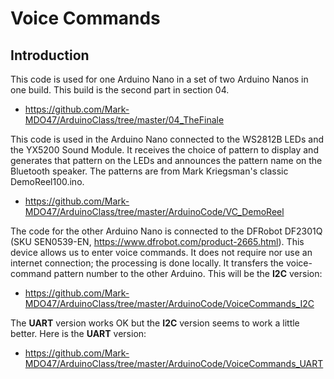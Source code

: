 # Voice Commands

## Introduction
This code is used for one Arduino Nano in a set of two Arduino Nanos in one build. This build is the second part in section 04.
* https://github.com/Mark-MDO47/ArduinoClass/tree/master/04_TheFinale

This code is used in the Arduino Nano connected to the WS2812B LEDs and the YX5200 Sound Module. It receives the choice of pattern to display and generates that pattern on the LEDs and announces the pattern name on the Bluetooth speaker. The patterns are from Mark Kriegsman's classic DemoReel100.ino.
* https://github.com/Mark-MDO47/ArduinoClass/tree/master/ArduinoCode/VC_DemoReel

The code for the other Arduino Nano is connected to the DFRobot DF2301Q (SKU SEN0539-EN, https://www.dfrobot.com/product-2665.html). This device allows us to enter voice commands. It does not require nor use an internet connection; the processing is done locally. It transfers the voice-command pattern number to the other Arduino. This will be the **I2C** version:
* https://github.com/Mark-MDO47/ArduinoClass/tree/master/ArduinoCode/VoiceCommands_I2C

The **UART** version works OK but the **I2C** version seems to work a little better. Here is the **UART** version:
* https://github.com/Mark-MDO47/ArduinoClass/tree/master/ArduinoCode/VoiceCommands_UART
